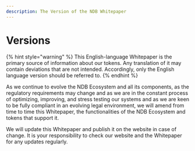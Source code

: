 ```yaml
---
description: The Version of the NDB Whitepaper
---
```


# Versions

{% hint style="warning" %}
This English-language Whitepaper is the primary source of information about our tokens. Any translation of it may contain deviations that are not intended. Accordingly, only the English language version should be referred to.
{% endhint %}

As we continue to evolve the NDB Ecosystem and all its components, as the regulatory requirements may change and as we are in the constant process of optimizing, improving, and stress testing our systems and as we are keen to be fully compliant in an evolving legal environment, we will amend from time to time this Whitepaper, the functionalities of the NDB Ecosystem and tokens that support it.&#x20;

We will update this Whitepaper and publish it on the website in case of change. It is your responsibility to check our website and the Whitepaper for any updates regularly.
